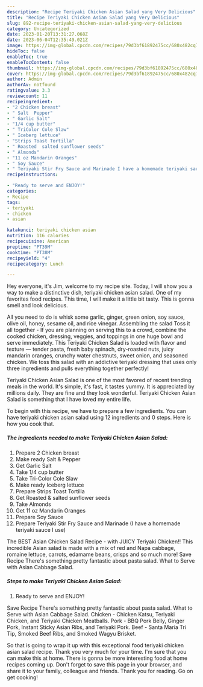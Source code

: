 ```yaml
---
description: "Recipe Teriyaki Chicken Asian Salad yang Very Delicious"
title: "Recipe Teriyaki Chicken Asian Salad yang Very Delicious"
slug: 892-recipe-teriyaki-chicken-asian-salad-yang-very-delicious
category: Uncategorized
date: 2023-01-20T13:31:27.068Z
date: 2023-06-04T12:35:49.021Z
image: https://img-global.cpcdn.com/recipes/79d3bf61892475cc/680x482cq70/teriyaki-chicken-asian-salad-recipe-main-photo.jpg
hideToc: false
enableToc: true
enableTocContent: false
thumbnail: https://img-global.cpcdn.com/recipes/79d3bf61892475cc/680x482cq70/teriyaki-chicken-asian-salad-recipe-main-photo.jpg
cover: https://img-global.cpcdn.com/recipes/79d3bf61892475cc/680x482cq70/teriyaki-chicken-asian-salad-recipe-main-photo.jpg
author: Admin
authorAv: notfound
ratingvalue: 3.3
reviewcount: 11
recipeingredient:
- "2 Chicken breast"
- " Salt  Pepper"
- " Garlic Salt"
- "1/4 cup butter"
- " TriColor Cole Slaw"
- " Iceberg lettuce"
- "Strips Toast Tortilla"
- " Roasted  salted sunflower seeds"
- " Almonds"
- "11 oz Mandarin Oranges"
- " Soy Sauce"
- " Teriyaki Stir Fry Sauce and Marinade I have a homemade teriyaki sauce I use"
recipeinstructions:

- "Ready to serve and ENJOY!"
categories:
- Recipe
tags:
- teriyaki
- chicken
- asian

katakunci: teriyaki chicken asian 
nutrition: 116 calories
recipecuisine: American
preptime: "PT39M"
cooktime: "PT38M"
recipeyield: "4"
recipecategory: Lunch

---
```



Hey everyone, it's Jim, welcome to my recipe site. Today, I will show you a way to make a distinctive dish, teriyaki chicken asian salad. One of my favorites food recipes. This time, I will make it a little bit tasty. This is gonna smell and look delicious.

All you need to do is whisk some garlic, ginger, green onion, soy sauce, olive oil, honey, sesame oil, and rice vinegar. Assembling the salad Toss it all together - If you are planning on serving this to a crowd, combine the cooked chicken, dressing, veggies, and toppings in one huge bowl and serve immediately. This Teriyaki Chicken Salad is loaded with flavor and texture — tender pasta, fresh baby spinach, dry-roasted nuts, juicy mandarin oranges, crunchy water chestnuts, sweet onion, and seasoned chicken. We toss this salad with an addictive teriyaki dressing that uses only three ingredients and pulls everything together perfectly!

Teriyaki Chicken Asian Salad is one of the most favored of recent trending meals in the world. It's simple, it's fast, it tastes yummy. It is appreciated by millions daily. They are fine and they look wonderful. Teriyaki Chicken Asian Salad is something that I have loved my entire life.


To begin with this recipe, we have to prepare a few ingredients. You can have teriyaki chicken asian salad using 12 ingredients and 0 steps. Here is how you cook that.

<!--inarticleads1-->

##### The ingredients needed to make Teriyaki Chicken Asian Salad:

1. Prepare 2 Chicken breast
1. Make ready  Salt &amp; Pepper
1. Get  Garlic Salt
1. Take 1/4 cup butter
1. Take  Tri-Color Cole Slaw
1. Make ready  Iceberg lettuce
1. Prepare Strips Toast Tortilla
1. Get  Roasted &amp; salted sunflower seeds
1. Take  Almonds
1. Get 11 oz Mandarin Oranges
1. Prepare  Soy Sauce
1. Prepare  Teriyaki Stir Fry Sauce and Marinade (I have a homemade teriyaki sauce I use)


The BEST Asian Chicken Salad Recipe - with JUICY Teriyaki Chicken!! This incredible Asian salad is made with a mix of red and Napa cabbage, romaine lettuce, carrots, edamame beans, crisps and so much more! Save Recipe There&#39;s something pretty fantastic about pasta salad. What to Serve with Asian Cabbage Salad. 

<!--inarticleads2-->

##### Steps to make Teriyaki Chicken Asian Salad:


1. Ready to serve and ENJOY!

Save Recipe There&#39;s something pretty fantastic about pasta salad. What to Serve with Asian Cabbage Salad. Chicken - Chicken Katsu, Teriyaki Chicken, and Teriyaki Chicken Meatballs. Pork - BBQ Pork Belly, Ginger Pork, Instant Sticky Asian Ribs, and Teriyaki Pork. Beef - Santa Maria Tri Tip, Smoked Beef Ribs, and Smoked Wagyu Brisket. 

So that is going to wrap it up with this exceptional food teriyaki chicken asian salad recipe. Thank you very much for your time. I'm sure that you can make this at home. There is gonna be more interesting food at home recipes coming up. Don't forget to save this page in your browser, and share it to your family, colleague and friends. Thank you for reading. Go on get cooking!
